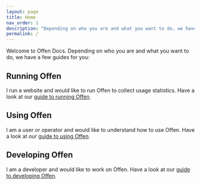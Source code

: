 ```yaml
---
layout: page
title: Home
nav_order: 1
description: "Depending on who you are and what you want to do, we have dedicated guides for you and your usecase."
permalink: /
---
```


Welcome to Offen Docs. Depending on who you are and what you want to do, we have a few guides for you:

## Running Offen
I run a website and would like to run Offen to collect usage statistics. Have a look at our [guide to running Offen](/running-offen/).

## Using Offen
I am a user or operator and would like to understand how to use Offen. Have a look at our [guide to using Offen](/using-offen/).

## Developing Offen
I am a developer and would like to work on Offen. Have a look at our [guide to developing Offen](/developing-offen/).
